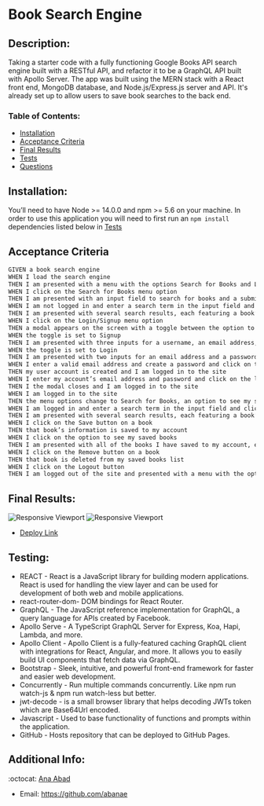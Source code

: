 # Book Search Engine

## Description:
Taking a starter code with a fully functioning Google Books API search engine built with a RESTful API, and refactor it to be a GraphQL API built with Apollo Server. The app was built using the MERN stack with a React front end, MongoDB database, and Node.js/Express.js server and API. It's already set up to allow users to save book searches to the back end.


  ### Table of Contents:

   - [Installation](#installation)
   - [Acceptance Criteria](#acceptance-criteria)
   - [Final Results](#final-results)
   - [Tests](#testing)
   - [Questions](#additional-info)

## Installation:
  You’ll need to have Node >= 14.0.0 and npm >= 5.6 on your machine.
  In order to use this application you will need to first run an `npm install` dependencies listed below in [Tests](#testing)

## Acceptance Criteria

```md
GIVEN a book search engine
WHEN I load the search engine
THEN I am presented with a menu with the options Search for Books and Login/Signup and an input field to search for books and a submit button
WHEN I click on the Search for Books menu option
THEN I am presented with an input field to search for books and a submit button
WHEN I am not logged in and enter a search term in the input field and click the submit button
THEN I am presented with several search results, each featuring a book’s title, author, description, image, and a link to that book on the Google Books site
WHEN I click on the Login/Signup menu option
THEN a modal appears on the screen with a toggle between the option to log in or sign up
WHEN the toggle is set to Signup
THEN I am presented with three inputs for a username, an email address, and a password, and a signup button
WHEN the toggle is set to Login
THEN I am presented with two inputs for an email address and a password and login button
WHEN I enter a valid email address and create a password and click on the signup button
THEN my user account is created and I am logged in to the site
WHEN I enter my account’s email address and password and click on the login button
THEN I the modal closes and I am logged in to the site
WHEN I am logged in to the site
THEN the menu options change to Search for Books, an option to see my saved books, and Logout
WHEN I am logged in and enter a search term in the input field and click the submit button
THEN I am presented with several search results, each featuring a book’s title, author, description, image, and a link to that book on the Google Books site and a button to save a book to my account
WHEN I click on the Save button on a book
THEN that book’s information is saved to my account
WHEN I click on the option to see my saved books
THEN I am presented with all of the books I have saved to my account, each featuring the book’s title, author, description, image, and a link to that book on the Google Books site and a button to remove a book from my account
WHEN I click on the Remove button on a book
THEN that book is deleted from my saved books list
WHEN I click on the Logout button
THEN I am logged out of the site and presented with a menu with the options Search for Books and Login/Signup and an input field to search for books and a submit button  
```
## Final Results:

![Responsive Viewport](https://media.giphy.com/media/Dqe3JQpEJX7KvCQ4w0/giphy.gif?cid=790b7611b6b370f5ef20057b4719571f33e1b55f211044a0&rid=giphy.gif&ct=g)
![Responsive Viewport](https://media.giphy.com/media/7zunXrCOxabnKcxdTU/giphy.gif?cid=790b76112c45cdb8df2d83227c533e70b47b3f4ce0aef357&rid=giphy.gif&ct=g)

* [Deploy Link](https://dry-forest-89220.herokuapp.com/)

## Testing:
- REACT  -  React is a JavaScript library for building modern applications. React is used for handling the view layer and can be used for development of both web and mobile applications.
- react-router-dom- DOM bindings for React Router.
- GraphQL - The JavaScript reference implementation for GraphQL, a query language for APIs created by Facebook.
- Apollo Serve - A TypeScript GraphQL Server for Express, Koa, Hapi, Lambda, and more.
- Apollo Client - Apollo Client is a fully-featured caching GraphQL client with integrations for React, Angular, and more. It allows you to easily build UI components that fetch data via GraphQL.
- Bootstrap - Sleek, intuitive, and powerful front-end framework for faster and easier web development.
- Concurrently - Run multiple commands concurrently. Like npm run watch-js & npm run watch-less but better. 
- jwt-decode - is a small browser library that helps decoding JWTs token which are Base64Url encoded. 
- Javascript - Used to base functionality of functions and prompts within the application.
- GitHub - Hosts repository that can be deployed to GitHub Pages. 


## Additional Info:
:octocat: [Ana Abad](https://github.com/abanae)
- Email: https://github.com/abanae 